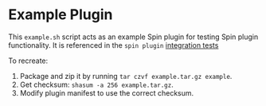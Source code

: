 # Example Plugin

This `example.sh` script acts as an example Spin plugin for testing Spin plugin functionality.
It is referenced in the `spin plugin` [integration tests](../integration.rs)

To recreate:

1. Package and zip it by running `tar czvf example.tar.gz example`.
2. Get checksum: `shasum -a 256 example.tar.gz`.
3. Modify plugin manifest to use the correct checksum.
